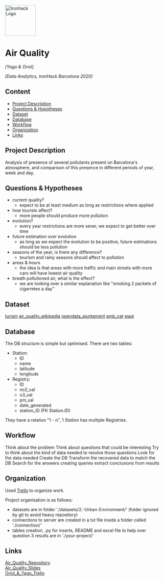 <img src="https://bit.ly/2VnXWr2" alt="Ironhack Logo" width="100"/>

# Air Quality
*[Yago & Oriol]*

*[Data Analytics, IronHack Barcelona 2020]*

## Content
- [Project Description](#project-description)
- [Questions & Hypotheses](#questions-hypotheses)
- [Dataset](#dataset)
- [Database](#database)
- [Workflow](#workflow)
- [Organization](#organization)
- [Links](#links)


## Project Description
Analysis of presence of several pollutants present on Barcelona's atmosphere, and comparison of this presence in different periods of year, week and day.

## Questions & Hypotheses
- current quality?
    - expect to be at least medium as long as restrictions where applied
- how tourists affect?
    - more people should produce more pollution
- evolution?
    - every year restrictions are more sever, we expect to get better over time
- future estimation over evolution
    - as long as we expect the evolution to be positive, future estimations should be less pollution
- seasons of the year, is there any difference?
    - tourism and rainy seasons should affect to pollution
- areas & hours
    - the idea is that areas with more traffic and main streets with more cars will have lowest air quality
- breath pollutioned air, what is the effect?
    - we are looking over a similar explanation like "smoking 2 packets of cigarretes a day"

## Dataset
[turism](https://consejosdeespana.com/barcelona/las-mejores-epocas-para-ir-a-barcelona/)
[air_quality_wikipedia](https://en.wikipedia.org/wiki/Air_quality_index)
[opendata_ajuntament](https://opendata-ajuntament.barcelona.cat/data/ca/dataset/qualitat-aire-detall-bcn)
[amb_cat](http://www.amb.cat/s/web/medi-ambient/sostenibilitat/qualitat-de-laire.html)
[waqi](https://waqi.info/#/c/41.398/2.15/11.8z)

## Database
The DB structure is simple but optimised. There are two tables:
- Station:
    - ID
    - name
    - latitude
    - longitude
- Registry:
    - ID
    - no2_val
    - o3_val
    - pm_val
    - date_generated
    - station_ID (FK Station.ID)

They have a relation "1 - n", 1 Station has multiple Registries.

## Workflow
Think about the problem
Think about questions that could be interesting
Try to think about the kind of data needed to resolve those questions
Look for the data needed
Create the DB
Transform the recovered data to match the DB
Search for the answers creating queries
extract conclusions from results

## Organization
Used [Trello](https://trello.com/b/1IhN2E5u/module1-project2) to organize work.

 Project organisation is as follows:
 - datasets are in folder './datasets/2.-Urban-Environment/' (folder ignored by git to avoid heavy repository)
 - connections to server are created in a txt file inside a folder called './connection/'
 - tables creation, .py for inserts, README and excel file to help over question 3 results are in './your-project/'

## Links

[Air_Quality_Repository](https://github.com/Cunillet/Project-Week-2-Barcelona)  
[Air_Quality_Slides](https://docs.google.com/presentation/d/1rLj7ip3uUx-Pzlqhic36KICW5VHtT6I7xHwQeqOx6YI/edit?usp=sharing)  
[Oriol_&_Yago_Trello](https://trello.com/b/1IhN2E5u/module1-project2)  
